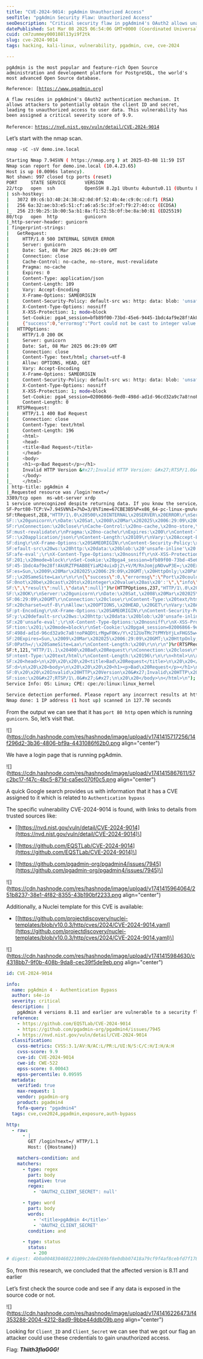 ```yaml
---
title: "CVE-2024-9014: pgAdmin Unauthorized Access"
seoTitle: "pgAdmin Security Flaw: Unauthorized Access"
seoDescription: "Critical security flaw in pgAdmin4's OAuth2 allows unauthorized access. Assigned CVE-2024-9014 with a severity score of 9.9"
datePublished: Sat Mar 08 2025 06:54:06 GMT+0000 (Coordinated Universal Time)
cuid: cm7zummey000108l13yi9f2tk
slug: cve-2024-9014
tags: hacking, kali-linux, vulnerability, pgadmin, cve, cve-2024

---
```


`pgAdmin is the most popular and feature-rich Open Source administration and development platform for PostgreSQL, the world's most advanced Open Source database.`

`Reference: [`[`https://www.pgadmin.org`](https://www.pgadmin.org)`]`

`A flaw resides in pgAdmin4's OAuth2 authentication mechanism. It allows attackers to potentially obtain the client ID and secret, leading to unauthorized access to user data. This vulnerability has been assigned a critical severity score of 9.9.`

`Reference:` [`https://nvd.nist.gov/vuln/detail/CVE-2024-9014`](https://nvd.nist.gov/vuln/detail/CVE-2024-9014)

Let’s start with the nmap scan.

```apache
nmap -sC -sV demo.ine.local
```

```bash
Starting Nmap 7.94SVN ( https://nmap.org ) at 2025-03-08 11:59 IST
Nmap scan report for demo.ine.local (10.4.23.65)
Host is up (0.0096s latency).
Not shown: 997 closed tcp ports (reset)
PORT     STATE SERVICE       VERSION
22/tcp   open  ssh           OpenSSH 8.2p1 Ubuntu 4ubuntu0.11 (Ubuntu Linux; protocol 2.0)
| ssh-hostkey: 
|   3072 89:c6:b3:40:24:38:42:0d:0f:52:4b:4e:c9:0c:cd:f1 (RSA)
|   256 6a:32:ae:b3:e5:51:cf:a6:a5:5c:3f:e7:f9:27:4d:cc (ECDSA)
|_  256 23:9b:25:1b:00:5a:b1:8a:f1:52:5b:0f:be:8a:b0:81 (ED25519)
80/tcp   open  http          gunicorn
|_http-server-header: gunicorn
| fingerprint-strings: 
|   GetRequest: 
|     HTTP/1.0 500 INTERNAL SERVER ERROR
|     Server: gunicorn
|     Date: Sat, 08 Mar 2025 06:29:09 GMT
|     Connection: close
|     Cache-Control: no-cache, no-store, must-revalidate
|     Pragma: no-cache
|     Expires: 0
|     Content-Type: application/json
|     Content-Length: 109
|     Vary: Accept-Encoding
|     X-Frame-Options: SAMEORIGIN
|     Content-Security-Policy: default-src ws: http: data: blob: 'unsafe-inline' 'unsafe-eval';
|     X-Content-Type-Options: nosniff
|     X-XSS-Protection: 1; mode=block
|     Set-Cookie: pga4_session=bfb89f00-73bd-45e6-9445-1bdc4af9e28f!AkURZTP6AB8EYiaM24uixDj2+V/M/RnJomjpNOvwP3E=; Expires=Sun, 09 Mar 2025 06:29:09 GMT; HttpOnly; Path=/; SameSite=Lax
|     {"success":0,"errormsg":"Port could not be cast to integer value as ':'","info":"","result":null,"data":null}
|   HTTPOptions: 
|     HTTP/1.0 200 OK
|     Server: gunicorn
|     Date: Sat, 08 Mar 2025 06:29:09 GMT
|     Connection: close
|     Content-Type: text/html; charset=utf-8
|     Allow: OPTIONS, HEAD, GET
|     Vary: Accept-Encoding
|     X-Frame-Options: SAMEORIGIN
|     Content-Security-Policy: default-src ws: http: data: blob: 'unsafe-inline' 'unsafe-eval';
|     X-Content-Type-Options: nosniff
|     X-XSS-Protection: 1; mode=block
|     Set-Cookie: pga4_session=02006866-9ed0-498d-ad1d-96cd32a9c7a8!noPAQDtLrMgwF0Kv/Y+212UoTMc7tPMYbYjLxFHGS5w=; Expires=Sun, 09 Mar 2025 06:29:09 GMT; HttpOnly; Path=/; SameSite=Lax
|     Content-Length: 0
|   RTSPRequest: 
|     HTTP/1.1 400 Bad Request
|     Connection: close
|     Content-Type: text/html
|     Content-Length: 196
|     <html>
|     <head>
|     <title>Bad Request</title>
|     </head>
|     <body>
|     <h1><p>Bad Request</p></h1>
|     Invalid HTTP Version &#x27;Invalid HTTP Version: &#x27;RTSP/1.0&#x27;&#x27;
|     </body>
|_    </html>
| http-title: pgAdmin 4
|_Requested resource was /login?next=/
3389/tcp open  ms-wbt-server xrdp
1 service unrecognized despite returning data. If you know the service/version, please submit the following fingerprint at https://nmap.org/cgi-bin/submit.cgi?new-service :
SF-Port80-TCP:V=7.94SVN%I=7%D=3/8%Time=67CBE3B5%P=x86_64-pc-linux-gnu%r(Ge
SF:tRequest,2E8,"HTTP/1\.0\x20500\x20INTERNAL\x20SERVER\x20ERROR\r\nServer
SF::\x20gunicorn\r\nDate:\x20Sat,\x2008\x20Mar\x202025\x2006:29:09\x20GMT\
SF:r\nConnection:\x20close\r\nCache-Control:\x20no-cache,\x20no-store,\x20
SF:must-revalidate\r\nPragma:\x20no-cache\r\nExpires:\x200\r\nContent-Type
SF::\x20application/json\r\nContent-Length:\x20109\r\nVary:\x20Accept-Enco
SF:ding\r\nX-Frame-Options:\x20SAMEORIGIN\r\nContent-Security-Policy:\x20d
SF:efault-src\x20ws:\x20http:\x20data:\x20blob:\x20'unsafe-inline'\x20'uns
SF:afe-eval';\r\nX-Content-Type-Options:\x20nosniff\r\nX-XSS-Protection:\x
SF:201;\x20mode=block\r\nSet-Cookie:\x20pga4_session=bfb89f00-73bd-45e6-94
SF:45-1bdc4af9e28f!AkURZTP6AB8EYiaM24uixDj2\+V/M/RnJomjpNOvwP3E=;\x20Expir
SF:es=Sun,\x2009\x20Mar\x202025\x2006:29:09\x20GMT;\x20HttpOnly;\x20Path=/
SF:;\x20SameSite=Lax\r\n\r\n{\"success\":0,\"errormsg\":\"Port\x20could\x2
SF:0not\x20be\x20cast\x20to\x20integer\x20value\x20as\x20':'\",\"info\":\"
SF:\",\"result\":null,\"data\":null}")%r(HTTPOptions,237,"HTTP/1\.0\x20200
SF:\x20OK\r\nServer:\x20gunicorn\r\nDate:\x20Sat,\x2008\x20Mar\x202025\x20
SF:06:29:09\x20GMT\r\nConnection:\x20close\r\nContent-Type:\x20text/html;\
SF:x20charset=utf-8\r\nAllow:\x20OPTIONS,\x20HEAD,\x20GET\r\nVary:\x20Acce
SF:pt-Encoding\r\nX-Frame-Options:\x20SAMEORIGIN\r\nContent-Security-Polic
SF:y:\x20default-src\x20ws:\x20http:\x20data:\x20blob:\x20'unsafe-inline'\
SF:x20'unsafe-eval';\r\nX-Content-Type-Options:\x20nosniff\r\nX-XSS-Protec
SF:tion:\x201;\x20mode=block\r\nSet-Cookie:\x20pga4_session=02006866-9ed0-
SF:498d-ad1d-96cd32a9c7a8!noPAQDtLrMgwF0Kv/Y\+212UoTMc7tPMYbYjLxFHGS5w=;\x
SF:20Expires=Sun,\x2009\x20Mar\x202025\x2006:29:09\x20GMT;\x20HttpOnly;\x2
SF:0Path=/;\x20SameSite=Lax\r\nContent-Length:\x200\r\n\r\n")%r(RTSPReques
SF:t,121,"HTTP/1\.1\x20400\x20Bad\x20Request\r\nConnection:\x20close\r\nCo
SF:ntent-Type:\x20text/html\r\nContent-Length:\x20196\r\n\r\n<html>\n\x20\
SF:x20<head>\n\x20\x20\x20\x20<title>Bad\x20Request</title>\n\x20\x20</hea
SF:d>\n\x20\x20<body>\n\x20\x20\x20\x20<h1><p>Bad\x20Request</p></h1>\n\x2
SF:0\x20\x20\x20Invalid\x20HTTP\x20Version\x20&#x27;Invalid\x20HTTP\x20Ver
SF:sion:\x20&#x27;RTSP/1\.0&#x27;&#x27;\n\x20\x20</body>\n</html>\n");
Service Info: OS: Linux; CPE: cpe:/o:linux:linux_kernel

Service detection performed. Please report any incorrect results at https://nmap.org/submit/ .
Nmap done: 1 IP address (1 host up) scanned in 127.70 seconds
```

From the output we can see that it has `port 80 http` open which is running `gunicorn`. So, let’s visit that.

![](https://cdn.hashnode.com/res/hashnode/image/upload/v1741415717256/14f296d2-3b36-4806-bf9a-4431086f62b0.png align="center")

We have a login page that is running pgAdmin.

![](https://cdn.hashnode.com/res/hashnode/image/upload/v1741415867611/57c2bc17-f47c-4bc5-871d-ca5ec070f0c5.png align="center")

A quick Google search provides us with information that it has a CVE assigned to it which is related to `Authentication bypass`

The specific vulnerability CVE-2024-9014 is found, with links to details from trusted sources like:

* \[[https://nvd.nist.gov/vuln/detail/CVE-2024-9014](https://nvd.nist.gov/vuln/detail/CVE-2024-9014)\]
    
* \[[https://github.com/EQSTLab/CVE-2024-9014](https://github.com/EQSTLab/CVE-2024-9014)\]
    
* \[[https://github.com/pgadmin-org/pgadmin4/issues/7945](https://github.com/pgadmin-org/pgadmin4/issues/7945)\]
    

![](https://cdn.hashnode.com/res/hashnode/image/upload/v1741415964064/251b8237-38e1-4f82-8355-43b190bf2233.png align="center")

Additionally, a Nuclei template for this CVE is available:

* \[[https://github.com/projectdiscovery/nuclei-templates/blob/v10.0.3/http/cves/2024/CVE-2024-9014.yaml](https://github.com/projectdiscovery/nuclei-templates/blob/v10.0.3/http/cves/2024/CVE-2024-9014.yaml)\]
    

![](https://cdn.hashnode.com/res/hashnode/image/upload/v1741415984630/c4318bb7-9f0b-408b-9da8-cec39f5de9eb.png align="center")

```yaml
id: CVE-2024-9014

info:
  name: pgAdmin 4 - Authentication Bypass
  author: s4e-io
  severity: critical
  description: |
    pgAdmin 4 versions 8.11 and earlier are vulnerable to a security flaw in OAuth2 authentication. This vulnerability allows an attacker to potentially obtain the client ID and secret, leading to unauthorized access to user data.
  reference:
    - https://github.com/EQSTLab/CVE-2024-9014
    - https://github.com/pgadmin-org/pgadmin4/issues/7945
    - https://nvd.nist.gov/vuln/detail/CVE-2024-9014
  classification:
    cvss-metrics: CVSS:3.1/AV:N/AC:L/PR:L/UI:N/S:C/C:H/I:H/A:H
    cvss-score: 9.9
    cve-id: CVE-2024-9014
    cwe-id: CWE-522
    epss-score: 0.00043
    epss-percentile: 0.09595
  metadata:
    verified: true
    max-request: 1
    vendor: pgadmin-org
    product: pgadmin4
    fofa-query: "pgadmin4"
  tags: cve,cve2024,pgadmin,exposure,auth-bypass

http:
  - raw:
      - |
        GET /login?next=/ HTTP/1.1
        Host: {{Hostname}}

    matchers-condition: and
    matchers:
      - type: regex
        part: body
        negative: true
        regex:
          - 'OAUTH2_CLIENT_SECRET": null'

      - type: word
        part: body
        words:
          - '<title>pgAdmin 4</title>'
          - 'OAUTH2_CLIENT_SECRET'
        condition: and

      - type: status
        status:
          - 200
# digest: 4b0a004830460221009c2ded269bf8e0dbb07418a79cf9f4af8cebfd7f1780bd5fe9f2d155058f7b68022100ea82fa3dfa85ff37352e5a7867378ef47e10b5c49290c84ef60e19709a6506b0:922c64590222798bb761d5b6d8e72950
```

So, from this research, we concluded that the affected version is 8.11 and earlier

Let’s first check the source code and see if any data is exposed in the source code or not.

![](https://cdn.hashnode.com/res/hashnode/image/upload/v1741416226473/f4353288-2004-4212-8ad9-9bbe44ddb09b.png align="center")

Looking for `Client_ID` and `Client_Secret` we can see that we got our flag an attacker could use these credentials to gain unauthorized access.

Flag: ***Thi$i$th3flaGGG!***